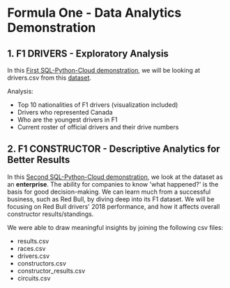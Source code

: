 # Formula One - Data Analytics Demonstration

## 1. F1 DRIVERS - Exploratory Analysis

In this [First SQL-Python-Cloud demonstration](https://github.com/ilin3ccc/Portfolio/blob/main/3.%20SQL-Python-Cloud%20Database/F1%20DRIVERS.ipynb), we will be looking at drivers.csv from this [dataset](https://www.kaggle.com/rohanrao/formula-1-world-championship-1950-2020). 

Analysis: 
- Top 10 nationalities of F1 drivers (visualization included)
- Drivers who represented Canada
- Who are the youngest drivers in F1
- Current roster of official drivers and their drive numbers

## 2. F1 CONSTRUCTOR - Descriptive Analytics for Better Results

In this [Second SQL-Python-Cloud demonstration](https://github.com/ilin3ccc/Portfolio/blob/main/3.%20SQL-Python-Cloud%20Database/F1%20CONSTRUCTOR.ipynb), we look at the dataset as an **enterprise**. The ability for companies to know 'what happened?' is the basis for good decision-making. We can learn much from a successful business, such as Red Bull, by diving deep into its F1 dataset. We will be focusing on Red Bull drivers' 2018 performance, and how it affects overall constructor results/standings.  

We were able to draw meaningful insights by joining the following csv files:

- results.csv
- races.csv
- drivers.csv
- constructors.csv
- constructor_results.csv
- circuits.csv




